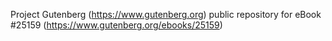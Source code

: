 Project Gutenberg (https://www.gutenberg.org) public repository for eBook #25159 (https://www.gutenberg.org/ebooks/25159)
